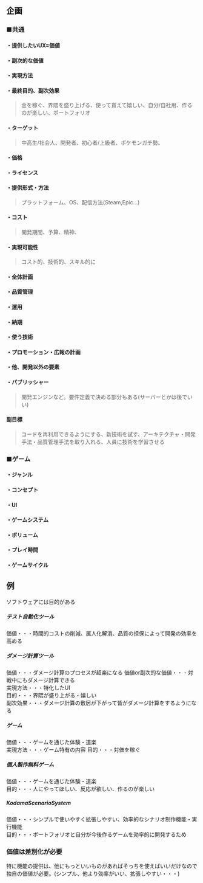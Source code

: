 ## 企画
### ■共通
#### ・提供したいUX=価値
#### ・副次的な価値
#### ・実現方法
#### ・最終目的、副次効果
> 金を稼ぐ、界隈を盛り上げる、使って貰えて嬉しい、自分/自社用、作るのが楽しい、ポートフォリオ
#### ・ターゲット
> 中高生/社会人、開発者、初心者/上級者、ポケモンガチ勢、
#### ・価格
#### ・ライセンス
#### ・提供形式・方法
> プラットフォーム、OS、配信方法(Steam,Epic...)
#### ・コスト
> 開発期間、予算、精神、
#### ・実現可能性
> コスト的、技術的、スキル的に
#### ・全体計画
#### ・品質管理
#### ・運用
#### ・納期
#### ・使う技術
#### ・プロモーション・広報の計画
#### ・他、開発以外の要素
#### ・パブリッシャー

> 開発エンジンなど。要件定義で決める部分もある(サーバーとかは後でいい)
#### 副目標
> コードを再利用できるようにする、新技術を試す、アーキテクチャ・開発手法・品質管理手法を取り入れる、人員に技術を学習させる  

### ■ゲーム
#### ・ジャンル
#### ・コンセプト
#### ・UI
#### ・ゲームシステム
#### ・ボリューム
#### ・プレイ時間
#### ・ゲームサイクル

## 例
ソフトウェアには目的がある  
##### テスト自動化ツール
価値・・・時間的コストの削減、属人化解消、品質の担保によって開発の効率を高める    
##### ダメージ計算ツール
価値・・・ダメージ計算のプロセスが超楽になる
価値or副次的な価値・・・対戦中にもダメージ計算できる  
実現方法・・・特化したUI  
目的・・・界隈が盛り上がる・嬉しい  
副次効果・・・ダメージ計算の敷居が下がって皆がダメージ計算をするようになる  
##### ゲーム
価値・・・ゲームを通じた体験・道楽  
実現方法・・・ゲーム特有の内容
目的・・・対価を稼ぐ  
##### 個人製作無料ゲーム
価値・・・ゲームを通じた体験・道楽  
目的・・・人にやってほしい、反応が欲しい、作るのが楽しい    
##### KodamaScenarioSystem
価値・・・シンプルで使いやすく拡張しやすい、効率的なシナリオ制作機能・実行機能  
目的・・・ポートフォリオと自分が今後作るゲームを効率的に開発するため  

### 価値は差別化が必要
特に機能の提供は、他にもっといいものがあればそっちを使えばいいだけなので独自の価値が必要。(シンプル、他より効率がいい、拡張しやすい・・・)  
